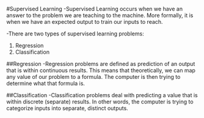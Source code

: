 #Supervised Learning
-Supervised Learning occurs when we have an answer to the problem we are teaching to the machine. More formally, it is when we have an expected output to train our inputs to reach.

-There are two types of supervised learning problems:
1. Regression
2. Classification

##Regression
-Regression problems are defined as prediction of an output that is within continuous results. This means that theoretically, we can map any value of our problem to a formula. The computer is then trying to determine what that formula is.

##Classification
-Classification problems deal with predicting a value that is within discrete (separate) results. In other words, the computer is trying to categorize inputs into separate, distinct outputs.
